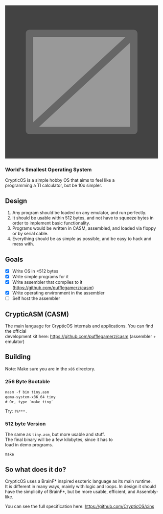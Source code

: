 
![](https://raw.githubusercontent.com/CrypticOS/CrypticOS.github.io/master/logo.png)
### World's Smallest Operating System
CrypticOS is a simple hobby OS that aims to feel like a  
programming a TI calculator, but be 10x simpler.  

## Design
1. Any program should be loaded on any emulator, and run perfectly.
2. It should be usable within 512 bytes, and not have to squeeze bytes in order to implement basic functionality.  
3. Programs would be written in CASM, assembled, and loaded via floppy or by serial cable.
4. Everything should be as simple as possible, and be easy to hack and mess with.

## Goals
- [x] Write OS in <512 bytes  
- [x] Write simple programs for it
- [x] Write assembler that compiles to it (https://github.com/pufflegamerz/casm)  
- [x] Write operating environment in the assembler  
- [ ] Self host the assembler  

## CrypticASM (CASM)
The main language for CrypticOS internals and applications. You can find the official  
development kit here: https://github.com/pufflegamerz/casm (assembler + emulator)  

## Building
Note: Make sure you are in the `x86` directory.  
### 256 Byte Bootable
```
nasm -f bin tiny.asm
qemu-system-x86_64 tiny
# Or, type `make tiny`
```
Try: `!%***.`  

### 512 byte Version
The same as `tiny.asm`, but more usable and stuff.  
The final binary will be a few kilobytes, since it has to  
load in demo programs.
```
make
```

## So what does it do?
CrypticOS uses a BrainF* inspired esoteric language as its main runtime.  
It is different in many ways, mainly with logic and loops. In design it should  
have the simplicity of BrainF*, but be more usable, efficient, and Assembly-like.

You can see the full specification here: https://github.com/CrypticOS/cins  
